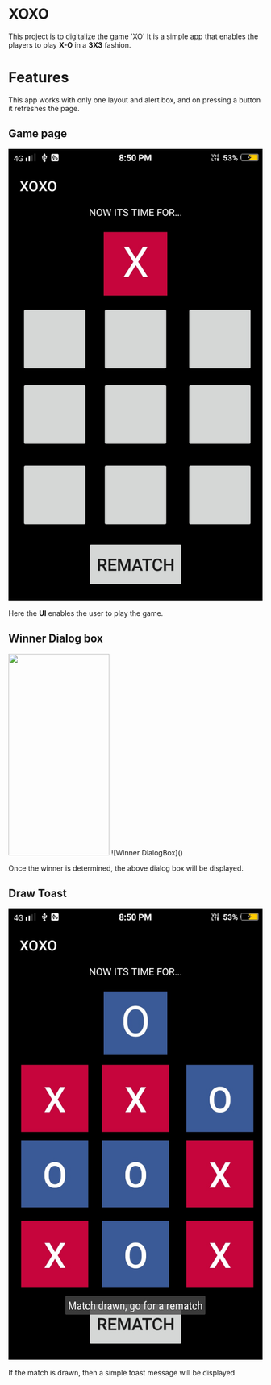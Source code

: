 # XOXO
This project is to digitalize the game 'XO'
It is a simple app that enables the players to play **X-O** in a **3X3** fashion.
# Features
This app works with only one layout and alert box, and on pressing a button it refreshes the page.
## Game page
![Game layout](https://github.com/Dhanishwar/XOXO/blob/master/app/src/normal.jpg)

Here the **UI** enables the user to play the game.

## Winner Dialog box
<img src="https://github.com/Dhanishwar/XOXO/edit/master/README.md" data-canonical-src="https://github.com/Dhanishwar/XOXO/blob/master/app/src/win.jpg" width="200" height="400" />
![Winner DialogBox]()

Once the winner is determined, the above dialog box will be displayed.

## Draw Toast
![Winner DialogBox](https://github.com/Dhanishwar/XOXO/blob/master/app/src/draw.jpg)

If the match is drawn, then a simple toast message will be displayed
